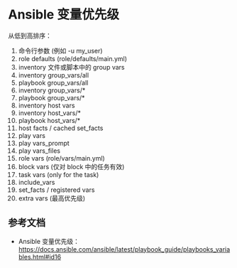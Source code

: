 # Ansible 变量优先级

从低到高排序：
1. 命令行参数 (例如 -u my_user)
2. role defaults (role/defaults/main.yml)
3. inventory 文件或脚本中的 group vars
4. inventory group_vars/all
5. playbook group_vars/all
6. inventory group_vars/*
7. playbook group_vars/*
8. inventory host vars
9. inventory host_vars/*
10. playbook host_vars/*
11. host facts / cached set_facts
12. play vars
13. play vars_prompt
14. play vars_files
15. role vars (role/vars/main.yml)
16. block vars (仅对 block 中的任务有效)
17. task vars (only for the task)
18. include_vars
19. set_facts / registered vars
20. extra vars (最高优先级)

## 参考文档
- Ansible 变量优先级：<https://docs.ansible.com/ansible/latest/playbook_guide/playbooks_variables.html#id16>
